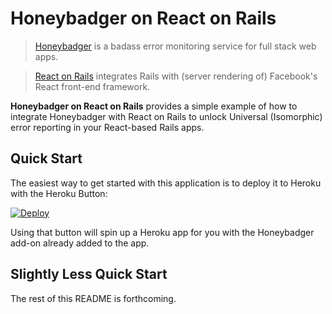 # Honeybadger on React on Rails

> [Honeybadger](https://www.honeybadger.io) is a badass error monitoring service for full stack web apps.

> [React on Rails](https://github.com/shakacode/react_on_rails) integrates Rails with (server rendering of) Facebook's React front-end framework.

**Honeybadger on React on Rails** provides a simple example of how to integrate
Honeybadger with React on Rails to unlock Universal (Isomorphic) error
reporting in your React-based Rails apps.

## Quick Start

The easiest way to get started with this application is to deploy it to Heroku
with the Heroku Button:

[![Deploy](https://www.herokucdn.com/deploy/button.png)](https://heroku.com/deploy)

Using that button will spin up a Heroku app for you with the Honeybadger
add-on already added to the app.

## Slightly Less Quick Start

The rest of this README is forthcoming.
